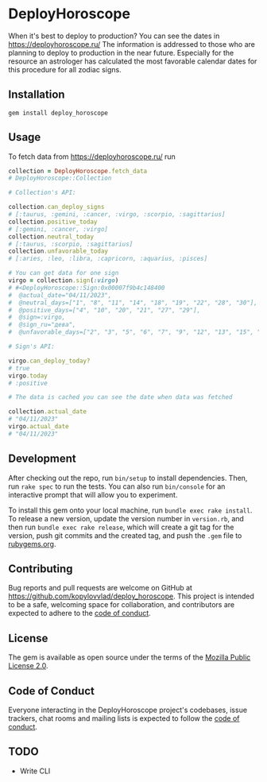 # DeployHoroscope

When it's best to deploy to production? You can see the dates in https://deployhoroscope.ru/ The information is addressed to those who are planning to deploy to production in the near future. Especially for the resource an astrologer has calculated the most favorable calendar dates for this procedure for all zodiac signs.

## Installation

```
gem install deploy_horoscope
```

## Usage

To fetch data from https://deployhoroscope.ru/ run

```ruby
collection = DeployHoroscope.fetch_data
# DeployHoroscope::Collection

# Collection's API:

collection.can_deploy_signs
# [:taurus, :gemini, :cancer, :virgo, :scorpio, :sagittarius]
collection.positive_today
# [:gemini, :cancer, :virgo]
collection.neutral_today
# [:taurus, :scorpio, :sagittarius]
collection.unfavorable_today
# [:aries, :leo, :libra, :capricorn, :aquarius, :pisces]

# You can get data for one sign
virgo = collection.sign(:virgo)
# #<DeployHoroscope::Sign:0x00007f9b4c148400
#  @actual_date="04/11/2023",
#  @neutral_days=["1", "8", "11", "14", "18", "19", "22", "28", "30"],
#  @positive_days=["4", "10", "20", "21", "27", "29"],
#  @sign=:virgo,
#  @sign_ru="дева",
#  @unfavorable_days=["2", "3", "5", "6", "7", "9", "12", "13", "15", "16", "17", "23", "24", "25", "26"]>

# Sign's API:

virgo.can_deploy_today?
# true
virgo.today
# :positive

# The data is cached you can see the date when data was fetched

collection.actual_date
# "04/11/2023"
virgo.actual_date
# "04/11/2023"
```

## Development

After checking out the repo, run `bin/setup` to install dependencies. Then, run `rake spec` to run the tests. You can also run `bin/console` for an interactive prompt that will allow you to experiment.

To install this gem onto your local machine, run `bundle exec rake install`. To release a new version, update the version number in `version.rb`, and then run `bundle exec rake release`, which will create a git tag for the version, push git commits and the created tag, and push the `.gem` file to [rubygems.org](https://rubygems.org).

## Contributing

Bug reports and pull requests are welcome on GitHub at https://github.com/kopylovvlad/deploy_horoscope. This project is intended to be a safe, welcoming space for collaboration, and contributors are expected to adhere to the [code of conduct](https://github.com/kopylovvlad/deploy_horoscope/blob/master/CODE_OF_CONDUCT.md).

## License

The gem is available as open source under the terms of the [Mozilla Public License 2.0](https://choosealicense.com/licenses/mpl-2.0/).

## Code of Conduct

Everyone interacting in the DeployHoroscope project's codebases, issue trackers, chat rooms and mailing lists is expected to follow the [code of conduct](https://github.com/[USERNAME]/deploy_horoscope/blob/master/CODE_OF_CONDUCT.md).

## TODO

* Write CLI
